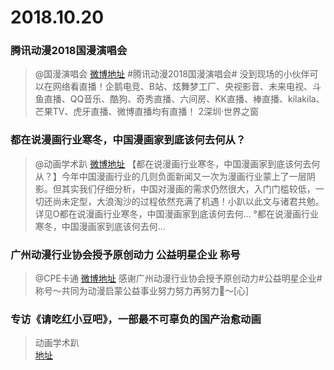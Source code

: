 # 2018.10.20


### 腾讯动漫2018国漫演唱会
> @国漫演唱会  [微博地址](https://weibo.com/1889416422/GEM4Ai1lH)
>#腾讯动漫2018国漫演唱会# 没到现场的小伙伴可以在网络看直播！企鹅电竞、B站、炫舞梦工厂、央视影音、未来电视、斗鱼直播、QQ音乐、酷狗、奇秀直播、六间房、KK直播、棒直播、kilakila、芒果TV、虎牙直播、微博直播均有直播！ 2深圳·世界之窗 ​​​​ 


### 都在说漫画行业寒冬，中国漫画家到底该何去何从？
> @动画学术趴  [微博地址](https://weibo.com/ttarticle/p/show?id=2309404296949875524592)
>【都在说漫画行业寒冬，中国漫画家到底该何去何从？】今年中国漫画行业的几则负面新闻又一次为漫画行业蒙上了一层阴影。但其实我们仔细分析，中国对漫画的需求仍然很大，入门门槛较低，一切还尚未定型，大浪淘沙的过程依然充满了机遇！小趴以此文与诸君共勉。详见O都在说漫画行业寒冬，中国漫画家到底该何去何... °都在说漫画行业寒冬，中国漫画家到底该何去何... 


### 广州动漫行业协会授予原创动力 公益明星企业 称号
> @CPE卡通 [微博地址](https://weibo.com/2105195034/GEPqvrqou)
> 感谢广州动漫行业协会授予原创动力#公益明星企业# 称号～共同为动漫启蒙公益事业努力努力再努力💪～[心]


### 专访《请吃红小豆吧》，一部最不可辜负的国产治愈动画 
>  动画学术趴  
> [地址](https://mp.weixin.qq.com/s/-AfujkCDZJz7dtY0dpALQg)  